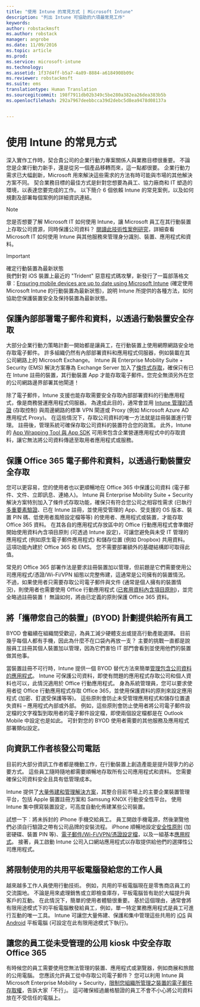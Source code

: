 ```yaml
---
title: "使用 Intune 的常見方式 | Microsoft Intune"
description: "列出 Intune 可協助的六項最常見工作"
keywords: 
author: robstackmsft
ms.author: robstack
manager: angrobe
ms.date: 11/09/2016
ms.topic: article
ms.prod: 
ms.service: microsoft-intune
ms.technology: 
ms.assetid: 1f37d4ff-b5a7-4a89-8884-a6184908b09c
ms.reviewer: robstackmsft
ms.suite: ems
translationtype: Human Translation
ms.sourcegitcommit: 198f7911db02b349c5be280a382ea26dea383b5b
ms.openlocfilehash: 292a7967deebbcca39d2debc5d8ea9478d08137a


---
```


# <a name="common-ways-to-use-intune"></a>使用 Intune 的常見方式

深入實作工作時，契合貴公司的企業行動力專案關係人與業務目標很重要。  不論您是企業行動力新手，還是從另一個產品移轉而來，這一點都很要。  企業行動力需求已大幅創新，Microsoft 用來解決這些需求的方法有時可能與市場的其他解決方案不同。  契合業務目標的最佳方式是針對您想要為員工、協力廠商和 IT 塑造的環境，以表達您要完成的工作。  以下簡介 6 個依賴 Intune 的常見案例，以及如何規劃及部署每個案例的詳細資訊連結。

>[!NOTE]
>您是否想要了解 Microsoft IT 如何使用 Intune，讓 Microsoft 員工在其行動裝置上存取公司資源，同時保護公司資料？ [閱讀此技術性案例研究](https://www.microsoft.com/itshowcase/Article/Content/588)，詳細查看 Microsoft IT 如何使用 Intune 與其他服務來管理身分識別、裝置、應用程式和資料。  

>[!IMPORTANT]
>確定行動裝置為最新狀態<br>
>我們針對 iOS 裝置上最近的 "Trident" 惡意程式碼攻擊，新發行了一篇部落格文章：[Ensuring mobile devices are up to date using Microsoft Intune](https://blogs.technet.microsoft.com/enterprisemobility/2016/08/26/ensuring-mobile-devices-are-up-to-date-using-microsoft-intune/) (確定使用 Microsoft Intune 的行動裝置為最新狀態)，說明 Intune 所提供的各種方法，如何協助您保護裝置安全及保持裝置為最新狀態。

## <a name="securing-your-onpremises-email-and-data-so-it-can-be-safely-accessed-by-mobile-devices"></a>保護內部部署電子郵件和資料，以透過行動裝置安全存取
大部分企業行動力策略計劃一開始都是讓員工，在行動裝置上使用網際網路安全地存取電子郵件。 許多組織仍然有內部部署資料和應用程式伺服器，例如裝載在其公司網路上的 Microsoft Exchange。 Intune 與 Enterprise Mobility Suite + Security (EMS) 解決方案專為 Exchange Server 加入了[條件式存取](/intune/deploy-use/restrict-access-to-email-and-o365-services-with-microsoft-intune)，確保只有已在 Intune 註冊的裝置，其行動裝置 App 才能存取電子郵件。您完全無須另外在您的公司網路邊界部署其他閘道！

除了電子郵件，Intune 支援也能存取需要安全存取內部部署資料的行動應用程式，像是商務營運應用程式伺服器。  為達成此目的，通常會並用 [Intune 管理的憑證](/intune/deploy-use/secure-resource-access-with-certificate-profiles) (存取控制) 與周邊網路的標準 VPN 閘道或 Proxy (例如 Microsoft Azure AD 應用程式 Proxy)。  在這些情況下，存取公司資料的唯一方法就是註冊裝置進行管理。  註冊後，管理系統可確保存取公司資料的裝置符合您的政策。  此外，Intune 的 [App Wrapping Tool 與 App SDK](/intune/deploy-use/decide-how-to-prepare-apps-for-mobile-application-management-with-microsoft-intune) 可用來包含企業營運應用程式中的存取資料，讓它無法將公司資料傳遞至取用者應用程式或服務。

<!-- Learn more about how to plan and deploy Intune to help secure on-premises email and data. -->

## <a name="securing-your-office-365-email-and-data-so-it-can-be-safely-accessed-by-mobile-devices"></a>保護 Office 365 電子郵件和資料，以透過行動裝置安全存取
您可以更容易，您的使用者也以更順暢地在 Office 365 中保護公司資料 (電子郵件、文件、立即訊息、連絡人)。 Intune 與 Enterprise Mobility Suite + Security 解決方案特別加入了條件式存取功能，確保只有符合您公司之相容性需求 (已執行[多重要素驗證](/intune/deploy-use/protect-windows-devices-with-multi-factor-authentication)、已在 Intune 註冊，並使用受管理的 App、受支援的 OS 版本、裝置 PIN 碼、低使用者風險設定檔等等) 的使用者、應用程式或裝置，才能存取 Office 365 資料。 在其各自的應用程式存放區中的 Office 行動應用程式會準備好開始使用資料內含項目原則 (可透過 Intune 設定)，可讓您避免與未受 IT 管理的應用程式 (例如原生電子郵件應用程式) 和儲存位置 (例如 Dropbox) 共用資料。  這項功能內建於 Office 365 和 EMS。  您不需要部署額外的基礎結構即可取得此值。

常見的 Office 365 部署作法是要求註冊裝置加以管理，但前題是它們需要使用公司應用程式/憑證/Wi-Fi/VPN 組態以完整佈建，這通常是公司擁有的裝置情況。  不過，如果使用者只需要存取公司電子郵件與文件 (通常是個人擁有的裝置情況)，則使用者也需要使用 Office 行動應用程式 ([已套用資料內含項目原則](/intune/deploy-use/protect-apps-and-data-with-microsoft-intune))，並完全略過註冊裝置！  無論如何，將由已定義的原則保護 Office 365 資料。

<!-- Learn more about how to plan and deploy Intune to help secure Office 365 email and data. -->

## <a name="offer-a-bring-your-own-device-byod-program-to-all-employees"></a>將「攜帶您自己的裝置」(BYOD) 計劃提供給所有員工
BYOD 會繼續在組織間受歡迎，為員工減少硬體支出或提高行動產能選擇。 目前幾乎每個人都有手機，因此為什麼不在口袋內再放一支？ 主要的挑戰一直都是說服員工註冊其個人裝置加以管理，因為它們害怕 IT 部門會看到並使用他們的裝置做其他事。  

當裝置註冊不可行時，Intune 提供一個 BYOD 替代方法來簡單[管理包含公司資料的應用程式](/intune/deploy-use/protect-apps-and-data-with-microsoft-intune)。  Intune 可保護公司資料，即使有問題的應用程式存取公司和個人資料也可以，此情況適用於 Office 行動應用程式。  身為系統管理員，您可以要求使用者從 Office 行動應用程式存取 Office 365，並使用保護資料的原則來設定應用程式 (加密、釘選受保護等等)。  這些原則會防止未受管理應用程式和儲存位置遺失資料 – 應用程式內部或外部。  例如，這些原則會防止使用者將公司電子郵件設定檔的文字複製到取用者的電子郵件設定檔，即使兩個設定檔都是在 Outlook Mobile 中設定也是如此。  可針對您的 BYOD 使用者需要的其他服務及應用程式部署類似設定。

<!-- Learn more about how to plan and deploy Intune to support BYOD.-->

## <a name="issue-corporateowned-phones-to-your-information-workers"></a>向資訊工作者核發公司電話
目前的大部分資訊工作者都是機動工作，在行動裝置上創造產能是提升競爭力的必要方式。  這些員工隨時隨地都需要順暢地存取所有公司應用程式和資料。  您需要確保公司資料安全且具有低管理成本。  

Intune 提供了[大量佈建和管理解決方案](/intune/deploy-use/manage-corporate-owned-devices)，其整合目前市場上的主要企業裝置管理平台，包括 Apple 裝置註冊方案和 Samsung KNOX 行動安全性平台。  使用 Intune 集中撰寫裝置設定，可高度自動化佈建某些公司裝置。  

試想一下︰將未拆封的 iPhone 手機交給員工。 員工開啟手機電源，然後瀏覽他們必須自行驗證之帶有公司品牌的安裝流程。 iPhone 順暢地設定[安全性原則](/intune/deploy-use/manage-settings-and-features-on-your-devices-with-microsoft-intune-policies) (加密硬碟、裝置 PIN 等)、[電子郵件/Wi-Fi/VPN/憑證設定檔](/intune/deploy-use/enable-access-to-company-resources-with-microsoft-intune)，以及一組基本[應用程式](/intune/deploy-use/add-apps)。 接著，員工啟動 Intune 公司入口網站應用程式以存取提供給他們的選擇性公司應用程式。

<!-- Learn more about how to plan and deploy Intune to support corporate owned devices. -->

## <a name="issue-limiteduse-shared-tablets-to-your-task-workers"></a>將限制使用的共用平板電腦發給您的工作人員
越來越多工作人員使用行動技術。  例如，共用的平板電腦現在是零售商店員工的交流園地。  不論是用來處理銷售或立即檢查庫存，平板電腦皆有助於大幅提升與客戶的互動。  在此情況下，簡單的使用者體驗很重要。  基於這個理由，通常會將有限用途模式下的平板電腦散發給員工，例如，單一特定業務應用程式是員工可進行互動的唯一工具。  Intune 可讓您大量佈建、保護和集中管理這些共用的 [iOS](/intune/deploy-use/ios-policy-settings-in-microsoft-intune#general-configuration-policy-settings) 與 [Android](/intune/deploy-use/android-policy-settings-in-microsoft-intune#general-configuration-policy) 平板電腦 (可設定在此有限用途模式下執行)。

<!-- Learn more about how to plan and deploy Intune to support shared tablets. -->

## <a name="enable-your-employees-to-securely-access-office-365-from-an-unmanaged-public-kiosk"></a>讓您的員工從未受管理的公用 kiosk 中安全存取 Office 365
有時候您的員工需要使用您無法管理的裝置、應用程式或瀏覽器，例如商展和旅館的公用電腦。 您應該允許員工從中存取公司電子郵件？ 您可以利用 Intune 與 Microsoft Enterprise Mobility + Security，<!--you have choices. The-->[限制您組織所管理之裝置的電子郵件存取權](/intune/deploy-use/restrict-access-to-email-and-o365-services-with-microsoft-intune)，告訴大家「不行」。  <!-- Alternatively, you can choose to allow limited access to these untrusted computers by requiring multi-factor authentication and only allowing browser access (Outlook Web Access) in a mode where files cannot be downloaded (e.g. email attachments).-->  這可確保經過嚴格驗證的員工不會不小心將公司資料放在不受信任的電腦上。

<!-- Learn more about how to plan and deploy Intune to support kiosks. -->



<!--HONumber=Nov16_HO2-->


